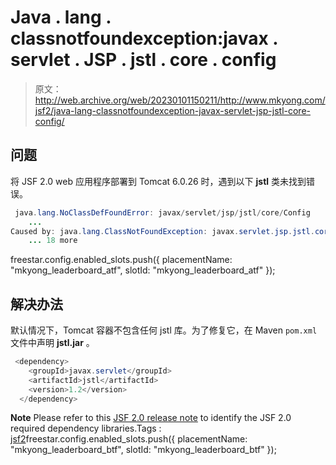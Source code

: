 # Java . lang . classnotfoundexception:javax . servlet . JSP . jstl . core . config

> 原文：<http://web.archive.org/web/20230101150211/http://www.mkyong.com/jsf2/java-lang-classnotfoundexception-javax-servlet-jsp-jstl-core-config/>

## 问题

将 JSF 2.0 web 应用程序部署到 Tomcat 6.0.26 时，遇到以下 **jstl** 类未找到错误。

```java
 java.lang.NoClassDefFoundError: javax/servlet/jsp/jstl/core/Config
	...
Caused by: java.lang.ClassNotFoundException: javax.servlet.jsp.jstl.core.Config
	... 18 more 
```

freestar.config.enabled_slots.push({ placementName: "mkyong_leaderboard_atf", slotId: "mkyong_leaderboard_atf" });

## 解决办法

默认情况下，Tomcat 容器不包含任何 jstl 库。为了修复它，在 Maven `pom.xml`文件中声明 **jstl.jar** 。

```java
 <dependency>
	<groupId>javax.servlet</groupId>
	<artifactId>jstl</artifactId>
	<version>1.2</version>
  </dependency> 
```

**Note**
Please refer to this [JSF 2.0 release note](http://web.archive.org/web/20210329084319/https://javaserverfaces.dev.java.net/nonav/rlnotes/2.0.0/releasenotes.html) to identify the JSF 2.0 required dependency libraries.Tags : [jsf2](http://web.archive.org/web/20210329084319/https://mkyong.com/tag/jsf2/)freestar.config.enabled_slots.push({ placementName: "mkyong_leaderboard_btf", slotId: "mkyong_leaderboard_btf" });<input type="hidden" id="mkyong-current-postId" value="6920">